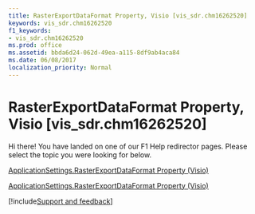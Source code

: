 ```yaml
---
title: RasterExportDataFormat Property, Visio [vis_sdr.chm16262520]
keywords: vis_sdr.chm16262520
f1_keywords:
- vis_sdr.chm16262520
ms.prod: office
ms.assetid: bbda6d24-062d-49ea-a115-8df9ab4aca84
ms.date: 06/08/2017
localization_priority: Normal
---
```



# RasterExportDataFormat Property, Visio [vis_sdr.chm16262520]

Hi there! You have landed on one of our F1 Help redirector pages. Please select the topic you were looking for below.

[ApplicationSettings.RasterExportDataFormat Property (Visio)](https://msdn.microsoft.com/library/e07c3f2e-469e-33bc-cd6d-0261cf7ec267%28Office.15%29.aspx)

[ApplicationSettings.RasterExportDataFormat Property (Visio)](https://msdn.microsoft.com/library/d30c29f0-b4d9-b8f1-3950-c0a1fa626f02.aspx)

[!include[Support and feedback](~/includes/feedback-boilerplate.md)]